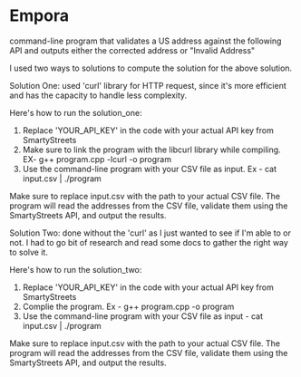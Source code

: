 # Empora
command-line program that validates a US address against the following API and outputs either the corrected address or "Invalid Address"

I used two ways to solutions to compute the solution for the above solution.

Solution One:
used 'curl' library for HTTP request, since it's more efficient and has the capacity to handle less complexity.

Here's how to run the solution_one: 
1. Replace 'YOUR_API_KEY' in the code with your actual API key from SmartyStreets
2. Make sure to link the program with the libcurl library while compiling. EX- g++ program.cpp -lcurl -o program
3. Use the command-line program with your CSV file as input. Ex -  cat input.csv | ./program

Make sure to replace input.csv with the path to your actual CSV file. The program will read the addresses from the CSV file, validate them using the SmartyStreets API, and output the results.


Solution Two:
done without the 'curl' as I just wanted to see if I'm able to or not. I had to go bit of research and read some docs to gather the right way to solve it.

Here's how to run the solution_two:
1. Replace 'YOUR_API_KEY' in the code with your actual API key from SmartyStreets
2. Complie the program. Ex - g++ program.cpp -o program
3. Use the command-line program with your CSV file as input - cat input.csv | ./program

Make sure to replace input.csv with the path to your actual CSV file. The program will read the addresses from the CSV file, validate them using the SmartyStreets API, and output the results. 

